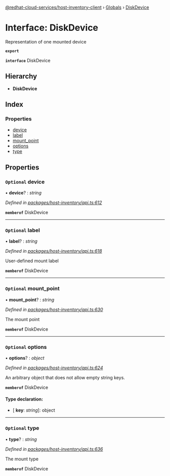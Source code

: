 [@redhat-cloud-services/host-inventory-client](../README.md) › [Globals](../globals.md) › [DiskDevice](diskdevice.md)

# Interface: DiskDevice

Representation of one mounted device

**`export`** 

**`interface`** DiskDevice

## Hierarchy

* **DiskDevice**

## Index

### Properties

* [device](diskdevice.md#optional-device)
* [label](diskdevice.md#optional-label)
* [mount_point](diskdevice.md#optional-mount_point)
* [options](diskdevice.md#optional-options)
* [type](diskdevice.md#optional-type)

## Properties

### `Optional` device

• **device**? : *string*

*Defined in [packages/host-inventory/api.ts:612](https://github.com/RedHatInsights/javascript-clients/blob/master/packages/host-inventory/api.ts#L612)*

**`memberof`** DiskDevice

___

### `Optional` label

• **label**? : *string*

*Defined in [packages/host-inventory/api.ts:618](https://github.com/RedHatInsights/javascript-clients/blob/master/packages/host-inventory/api.ts#L618)*

User-defined mount label

**`memberof`** DiskDevice

___

### `Optional` mount_point

• **mount_point**? : *string*

*Defined in [packages/host-inventory/api.ts:630](https://github.com/RedHatInsights/javascript-clients/blob/master/packages/host-inventory/api.ts#L630)*

The mount point

**`memberof`** DiskDevice

___

### `Optional` options

• **options**? : *object*

*Defined in [packages/host-inventory/api.ts:624](https://github.com/RedHatInsights/javascript-clients/blob/master/packages/host-inventory/api.ts#L624)*

An arbitrary object that does not allow empty string keys.

**`memberof`** DiskDevice

#### Type declaration:

* \[ **key**: *string*\]: object

___

### `Optional` type

• **type**? : *string*

*Defined in [packages/host-inventory/api.ts:636](https://github.com/RedHatInsights/javascript-clients/blob/master/packages/host-inventory/api.ts#L636)*

The mount type

**`memberof`** DiskDevice
